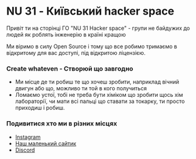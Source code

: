 # NU 31 - Київський hacker space

Привіт ти на сторінці ГО "NU 31 Hacker space" - групи не байдужих до людей як роблять інженерію в країні кращою

Ми віримо в силу Open Source і тому що все робимо тримаємо в відкритому для вас доступі, під відкритою ліцензією.

### Create whateven - Створюй що завгодно

- Ми місце де ти робиш те що хочеш зробити, наприклад вічний двигун або що, можливо ти той в кого получиться
- Ломаємо устої, тобі не треба бути хіміком що зробити щось хім лабораторії, чи мати всі пальці що ставати за токарку, ти просто приходиш і робиш.

### Подивитися хто ми в різних місцях

- [Instagram](https://www.instagram.com/nu31hackerspace/)
- [Наш маленький сайтик](https://nu31.space/)
- [Discord](https://discord.gg/kgTHaaHWyD)
